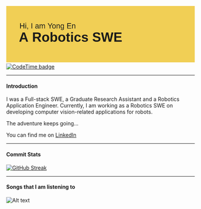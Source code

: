![Header](./header.png)
[![CodeTime badge](https://img.shields.io/endpoint?style=flat-square&url=https%3A%2F%2Fapi.codetime.dev%2Fshield%3Fid%3D19930%26project%3D%26in%3D2592000000)](https://codetime.dev)
______
#### Introduction
I was a Full-stack SWE, a Graduate Research Assistant and a Robotics Application Engineer. Currently, I am working as a Robotics SWE on developing computer vision-related applications for robots.

The adventure keeps going...

You can find me on [LinkedIn](www.linkedin.com/in/yongen9696)
______
#### Commit Stats
[![GitHub Streak](https://github-readme-streak-stats.herokuapp.com?user=yongen9696&theme=dark&mode=weekly&card_width=400)](https://git.io/streak-stats)
______
#### Songs that I am listening to
![Alt text](https://spotify-recently-played-readme.vercel.app/api?user=1277837320&count=3&unique=true)
